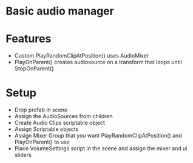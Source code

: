 # Basic audio manager

# Features
* Custom PlayRandomClipAtPosition() uses AudioMixer
* PlayOnParent() creates audiosource on a transform that loops until StopOnParent()

# Setup
* Drop prefab in scene
* Assign the AudioSources from children
* Create Audio Clips scriptable object
* Assign Scriptable objects
* Assign Mixer Group that you want PlayRandomClipAtPosition() and PlayOnParent() to use
* Place VolumeSettings script in the scene and assign the mixer and ui sliders
